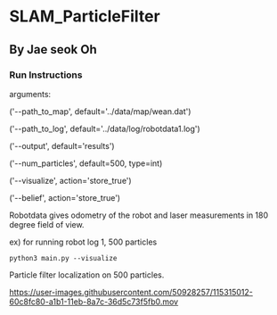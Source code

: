 # SLAM_ParticleFilter

## By Jae seok Oh

### Run Instructions
arguments:

('--path_to_map', default='../data/map/wean.dat')

('--path_to_log', default='../data/log/robotdata1.log')

('--output', default='results')

('--num_particles', default=500, type=int)

('--visualize', action='store_true')

('--belief', action='store_true')

Robotdata gives odometry of the robot and laser measurements in 180 degree field of view.

ex) for running robot log 1, 500 particles

`python3 main.py --visualize`

Particle filter localization on 500 particles.


https://user-images.githubusercontent.com/50928257/115315012-60c8fc80-a1b1-11eb-8a7c-36d5c73f5fb0.mov




